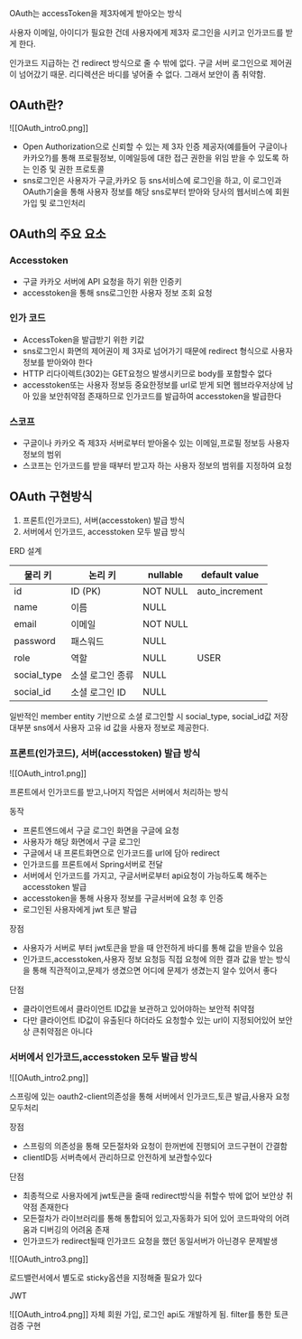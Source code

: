 OAuth는 accessToken을 제3자에게 받아오는 방식

사용자 이메일, 아이디가 필요한 건데 사용자에게 제3자 로그인을 시키고 인가코드를 받게 한다.

인가코드 지급하는 건 redirect 방식으로 줄 수 밖에 없다.
구글 서버 로그인으로 제어권이 넘어갔기 때문.
리디렉션은 바디를 넣어줄 수 없다.
그래서 보안이 좀 취약함.

## OAuth란?

![[OAuth_intro0.png]]

- Open Authorization으로 신뢰할 수 있는 제 3자 인증 제공자(예를들어 구글이나 카카오?)를 통해 프로필정보, 이메일등에 대한 접근 권한을 위임 받을 수 있도록 하는 인증 및 권한 프로토콜
- sns로그인은 사용자가 구글,카카오 등 sns서비스에 로그인을 하고, 이 로그인과 OAuth기술을 통해 사용자 정보를 해당 sns로부터 받아와 당사의 웹서비스에 회원가입 및 로그인처리

## OAuth의 주요 요소

### Accesstoken
- 구글 카카오 서버에 API 요청을 하기 위한 인증키
- accesstoken을 통해 sns로그인한 사용자 정보 조회 요청

### 인가 코드
- AccessToken을 발급받기 위한 키값
- sns로그인시 화면의 제어권이 제 3자로 넘어가기 때문에 redirect 형식으로 사용자 정보를 받아와야 한다
- HTTP 리다이렉트(302)는 GET요청으 발생시키므로 body를 포함할수 없다
- accesstoken또는 사용자 정보등 중요한정보를 url로 받게 되면 웹브라우저상에 남아 있을 보안취약점 존재하므로 인가코드를 발급하여 accesstoken을 발급한다
### 스코프
- 구글이나 카카오 즉 제3자 서버로부터 받아올수 있는 이메일,프로필 정보등 사용자 정보의 범위
- 스코프는 인가코드를 받을 때부터 받고자 하는 사용자 정보의 범위를 지정하여 요청

## OAuth 구현방식

1. 프론트(인가코드), 서버(accesstoken) 발급 방식
2. 서버에서 인가코드, accesstoken 모두 발급 방식

ERD 설계

| 물리 키        | 논리 키      | nullable | default value  |
| ----------- | --------- | -------- | -------------- |
| id          | ID (PK)   | NOT NULL | auto_increment |
| name        | 이름        | NULL     |                |
| email       | 이메일       | NOT NULL |                |
| password    | 패스워드      | NULL     |                |
| role        | 역할        | NULL     | USER           |
| social_type | 소셜 로그인 종류 | NULL     |                |
| social_id   | 소셜 로그인 ID | NULL     |                |
일반적인 member entity 기반으로 소셜 로그인할 시 social_type, social_id값 저장
대부분 sns에서 사용자 고유 id 값을 사용자 정보로 제공한다.


### 프론트(인가코드), 서버(accesstoken) 발급 방식

![[OAuth_intro1.png]]


프론트에서 인가코드를 받고,나머지 작업은 서버에서 처리하는 방식

동작

- 프론트엔드에서 구글 로그인 화면을 구글에 요청
- 사용자가 해당 화면에서 구글 로그인
- 구글에서 내 프론트화면으로 인가코드를 url에 담아 redirect
- 인가코드를 프론트에서 Spring서버로 전달
- 서버에서 인가코드를 가지고, 구글서버로부터 api요청이 가능하도록 해주는 accesstoken 발급
- accesstoken을 통해 사용자 정보를 구글서버에 요청 후 인증
- 로그인된 사용자에게 jwt 토큰 발급

장점

- 사용자가 서버로 부터 jwt토큰을 받을 때 안전하게 바디를 통해 값을 받을수 있음
- 인가코드,accesstoken,사용자 정보 요청등 직접 요청에 의한 결과 값을 받는 방식을 통해 직관적이고,문제가 생겼으면 어디에 문제가 생겼는지 알수 있어서 좋다

단점

- 클라이언트에서 클라이언트 ID값을 보관하고 있어야하는 보안적 취약점
- 다만 클라이언트 ID값이 유출된다 하더라도 요청할수 있는 url이 지정되어있어 보안상 큰취약점은 아니다

### 서버에서 인가코드,accesstoken 모두 발급 방식

![[OAuth_intro2.png]]

스프링에 있는 oauth2-client의존성을 통해 서버에서 인가코드,토큰 발급,사용자 요청 모두처리

장점

- 스프링의 의존성을 통해 모든절차와 요청이 한꺼번에 진행되어 코드구현이 간결함
- clientID등 서버측에서 관리하므로 안전하게 보관할수있다

단점

- 최종적으로 사용자에게 jwt토큰을 줄때 redirect방식을 취할수 밖에 없어 보안상 취약점 존재한다
- 모든절차가 라이브러리를 통해 통합되어 있고,자동화가 되어 있어 코드파악의 어려움과 디버깅의 어려움 존재
- 인가코드가 redirect될때 인가코드 요청을 했던 동일서버가 아닌경우 문제발생

![[OAuth_intro3.png]]

로드밸런서에서 별도로 sticky옵션을 지정해줄 필요가 있다

JWT

![[OAuth_intro4.png]]
자체 회원 가입, 로그인 api도 개발하게 됨.
filter를 통한 토큰 검증 구현
